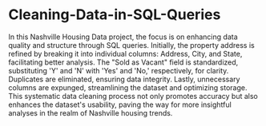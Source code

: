 # Cleaning-Data-in-SQL-Queries

In this Nashville Housing Data project, the focus is on enhancing data quality and structure through SQL queries. 
Initially, the property address is refined by breaking it into individual columns: Address, City, and State, facilitating better analysis. 
The "Sold as Vacant" field is standardized, substituting 'Y' and 'N' with 'Yes' and 'No,' respectively, for clarity. 
Duplicates are eliminated, ensuring data integrity. Lastly, unnecessary columns are expunged, streamlining the dataset and optimizing storage. 
This systematic data cleaning process not only promotes accuracy but also enhances the dataset's usability, paving the way for more insightful analyses in the realm of Nashville housing trends.
